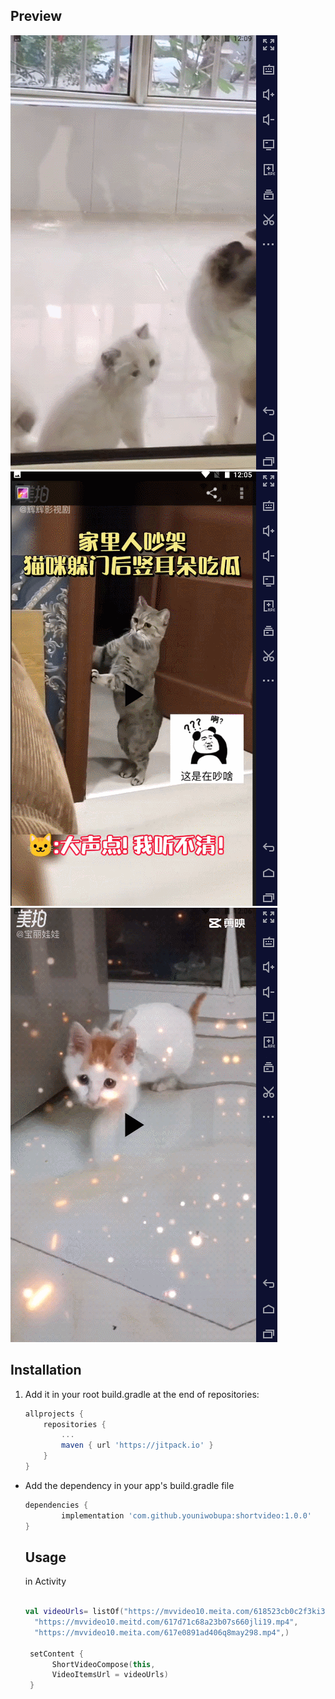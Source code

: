 ## Preview

![image](https://github.com/youniwobupa/shortvideo/blob/master/GIF%202021-11-8%200-11-48.gif) ![image](https://github.com/youniwobupa/shortvideo/blob/master/GIF%202021-11-8%200-07-54.gif)
![image](https://github.com/youniwobupa/shortvideo/blob/master/GIF%202021-11-8%200-08-55.gif)
## Installation
1. Add it in your root build.gradle at the end of repositories:

	```groovy
	allprojects {
		repositories {
			...
			maven { url 'https://jitpack.io' }
		}
	}
	```

* Add the dependency in your app's build.gradle file

	```groovy
	dependencies {
	        implementation 'com.github.youniwobupa:shortvideo:1.0.0'
	}
	```
  
  ## Usage
  in Activity
  ```kotlin
  
  val videoUrls= listOf("https://mvvideo10.meita.com/618523cb0c2f3ki3frx45.mp4",
    "https://mvvideo10.meitd.com/617d71c68a23b07s660jli19.mp4",
    "https://mvvideo10.meita.com/617e0891ad406q8may298.mp4",)
    
   setContent {
        ShortVideoCompose(this,
        VideoItemsUrl = videoUrls)
   }
